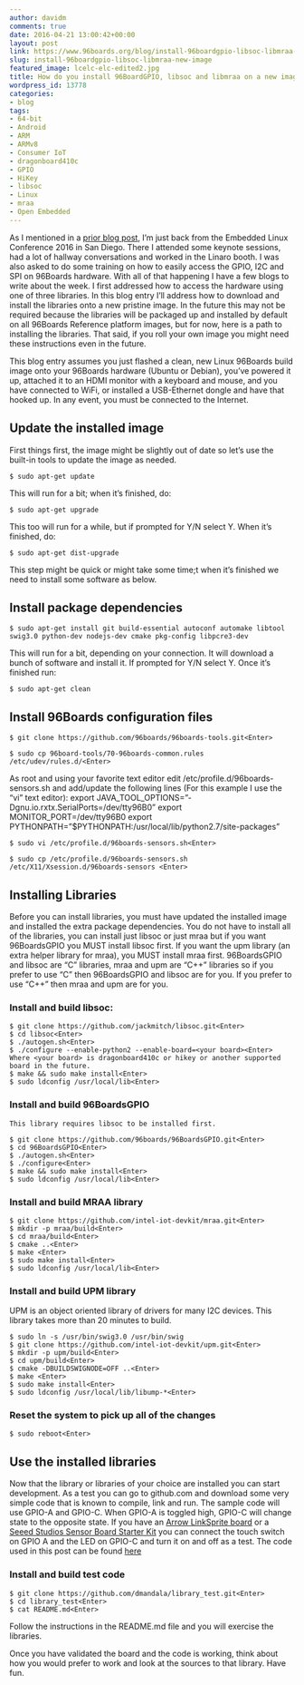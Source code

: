 ```yaml
---
author: davidm
comments: true
date: 2016-04-21 13:00:42+00:00
layout: post
link: https://www.96boards.org/blog/install-96boardgpio-libsoc-libmraa-new-image/
slug: install-96boardgpio-libsoc-libmraa-new-image
featured_image: lcelc-elc-edited2.jpg
title: How do you install 96BoardGPIO, libsoc and libmraa on a new image?
wordpress_id: 13778
categories:
- blog
tags:
- 64-bit
- Android
- ARM
- ARMv8
- Consumer IoT
- dragonboard410c
- GPIO
- HiKey
- libsoc
- Linux
- mraa
- Open Embedded
---
```


As I mentioned in a [prior blog post](/blog/access-gpio-pins-programmatically/), I’m just back from the Embedded Linux Conference 2016 in San Diego. There I attended some keynote sessions, had a lot of hallway conversations and worked in the Linaro booth. I was also asked to do some training on how to easily access the GPIO, I2C and SPI on 96Boards hardware. With all of that happening I have a few blogs to write about the week. I first addressed how to access the hardware using one of three libraries. In this blog entry I’ll address how to download and install the libraries onto a new pristine image. In the future this may not be required because the libraries will be packaged up and installed by default on all 96Boards Reference platform images, but for now, here is a path to installing the libraries. That said, if you roll your own image you might need these instructions even in the future.

This blog entry assumes you just flashed a clean, new Linux 96Boards build image onto your 96Boards hardware (Ubuntu or Debian), you’ve powered it up, attached it to an HDMI monitor with a keyboard and mouse, and you have connected to WiFi, or installed a USB-Ethernet dongle and have that hooked up. In any event, you must be connected to the Internet.


## Update the installed image


First things first, the image might be slightly out of date so let’s use the built-in tools to update the image as needed.


    $ sudo apt-get update


This will run for a bit; when it’s finished, do:


    $ sudo apt-get upgrade


This too will run for a while, but if prompted for Y/N select Y. When it’s finished, do:


    $ sudo apt-get dist-upgrade


This step might be quick or might take some time;t when it’s finished we need to install some software as below.


## Install package dependencies




    $ sudo apt-get install git build-essential autoconf automake libtool swig3.0 python-dev nodejs-dev cmake pkg-config libpcre3-dev


This will run for a bit, depending on your connection. It will download a bunch of software and install it. If prompted for Y/N select Y. Once it’s finished run:


    $ sudo apt-get clean




## Install 96Boards configuration files




    $ git clone https://github.com/96boards/96boards-tools.git<Enter>

    $ sudo cp 96board-tools/70-96boards-common.rules /etc/udev/rules.d/<Enter>


As root and using your favorite text editor edit /etc/profile.d/96boards-sensors.sh and add/update the following lines (For this example I use the “vi” text editor):
export JAVA_TOOL_OPTIONS=”-Dgnu.io.rxtx.SerialPorts=/dev/tty96B0”
export MONITOR_PORT=/dev/tty96B0
export PYTHONPATH=”$PYTHONPATH:/usr/local/lib/python2.7/site-packages”


    $ sudo vi /etc/profile.d/96boards-sensors.sh<Enter>

    $ sudo cp /etc/profile.d/96boards-sensors.sh /etc/X11/Xsession.d/96boards-sensors <Enter>




## Installing Libraries


Before you can install libraries, you must have updated the installed image and installed the extra package dependencies. You do not have to install all of the libraries, you can install just libsoc or just mraa but if you want 96BoardsGPIO you MUST install libsoc first. If you want the upm library (an extra helper library for mraa), you MUST install mraa first.
96BoardsGPIO and libsoc are “C” libraries, mraa and upm are “C++” libraries so if you prefer to use “C” then 96BoardsGPIO and libsoc are for you. If you prefer to use “C++” then mraa and upm are for you.


### Install and build libsoc:




    $ git clone https://github.com/jackmitch/libsoc.git<Enter>
    $ cd libsoc<Enter>
    $ ./autogen.sh<Enter>
    $ ./configure --enable-python2 --enable-board=<your board><Enter>
    Where <your board> is dragonboard410c or hikey or another supported board in the future.
    $ make && sudo make install<Enter>
    $ sudo ldconfig /usr/local/lib<Enter>




### Install and build 96BoardsGPIO




    This library requires libsoc to be installed first.

    $ git clone https://github.com/96boards/96BoardsGPIO.git<Enter>
    $ cd 96BoardsGPIO<Enter>
    $ ./autogen.sh<Enter>
    $ ./configure<Enter>
    $ make && sudo make install<Enter>
    $ sudo ldconfig /usr/local/lib<Enter>




### Install and build MRAA library




    $ git clone https://github.com/intel-iot-devkit/mraa.git<Enter>
    $ mkdir -p mraa/build<Enter>
    $ cd mraa/build<Enter>
    $ cmake ..<Enter>
    $ make <Enter>
    $ sudo make install<Enter>
    $ sudo ldconfig /usr/local/lib<Enter>




### Install and build UPM library


UPM is an object oriented library of drivers for many I2C devices. This library takes more than 20 minutes to build.


    $ sudo ln -s /usr/bin/swig3.0 /usr/bin/swig
    $ git clone https://github.com/intel-iot-devkit/upm.git<Enter>
    $ mkdir -p upm/build<Enter>
    $ cd upm/build<Enter>
    $ cmake -DBUILDSWIGNODE=OFF ..<Enter>
    $ make <Enter>
    $ sudo make install<Enter>
    $ sudo ldconfig /usr/local/lib/libump-*<Enter>




### Reset the system to pick up all of the changes




    $ sudo reboot<Enter>




## Use the installed libraries


Now that the library or libraries of your choice are installed you can start development. As a test you can go to github.com and download some very simple code that is known to compile, link and run. The sample code will use GPIO-A and GPIO-C. When GPIO-A is toggled high, GPIO-C will change state to the opposite state. If you have an [Arrow LinkSprite board](https://www.arrow.com/en/products/96boards-starter-kit/linksprite-technologies-inc) or a [Seeed Studios Sensor Board Starter Kit](http://www.seeedstudio.com/depot/Grove-Starter-Kit-for-96Boards-p-2618.html) you can connect the touch switch on GPIO A and the LED on GPIO-C and turn it on and off as a test. The code used in this post can be found [here](https://github.com/dmandala/library_test)


### Install and build test code




    $ git clone https://github.com/dmandala/library_test.git<Enter>
    $ cd library_test<Enter>
    $ cat README.md<Enter>


Follow the instructions in the README.md file and you will exercise the libraries.

Once you have validated the board and the code is working, think about how you would prefer to work and look at the sources to that library. Have fun.
